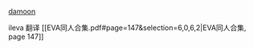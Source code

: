 [damoon](https://www.fanfiction.net/u/60509/damoon)

ileva 翻译
[[EVA同人合集.pdf#page=147&selection=6,0,6,2|EVA同人合集, page 147]]